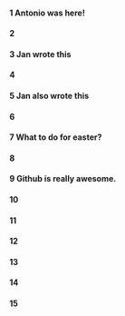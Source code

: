 #### 1 Antonio was here!

#### 2

#### 3 Jan wrote this

#### 4

#### 5 Jan also wrote this

#### 6

#### 7 What to do for easter?

#### 8

#### 9 Github is really awesome.

#### 10
#### 11
#### 12
#### 13
#### 14
#### 15